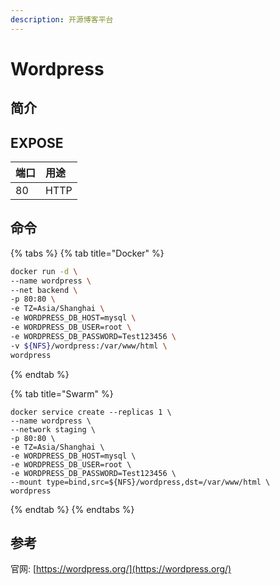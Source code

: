 ```yaml
---
description: 开源博客平台
---
```


# Wordpress

## 简介



## EXPOSE

| 端口 | 用途 |
| :--- | :--- |
| 80 | HTTP |



## 命令

{% tabs %}
{% tab title="Docker" %}
```bash
docker run -d \
--name wordpress \
--net backend \
-p 80:80 \
-e TZ=Asia/Shanghai \
-e WORDPRESS_DB_HOST=mysql \
-e WORDPRESS_DB_USER=root \
-e WORDPRESS_DB_PASSWORD=Test123456 \
-v ${NFS}/wordpress:/var/www/html \
wordpress
```
{% endtab %}

{% tab title="Swarm" %}
```text
docker service create --replicas 1 \
--name wordpress \
--network staging \
-p 80:80 \
-e TZ=Asia/Shanghai \
-e WORDPRESS_DB_HOST=mysql \
-e WORDPRESS_DB_USER=root \
-e WORDPRESS_DB_PASSWORD=Test123456 \
--mount type=bind,src=${NFS}/wordpress,dst=/var/www/html \
wordpress
```
{% endtab %}
{% endtabs %}



## 参考

官网: [https://wordpress.org/](https://wordpress.org/)

